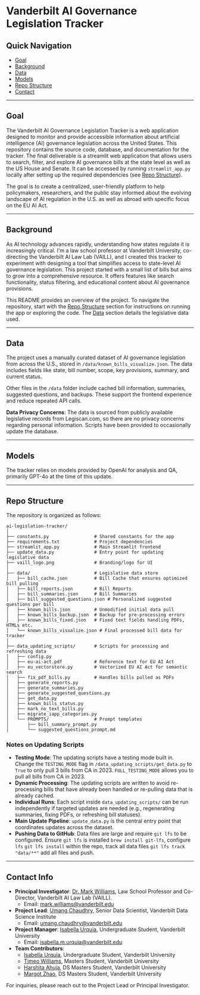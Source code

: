 # Vanderbilt AI Governance Legislation Tracker

## Quick Navigation
- [Goal](#goal)  
- [Background](#background)  
- [Data](#data)  
- [Models](#models)  
- [Repo Structure](#repo-structure)  
- [Contact](#contact-info)  

---

## Goal
The Vanderbilt AI Governance Legislation Tracker is a web application designed to monitor and provide accessible information about artificial intelligence (AI) governance legislation across the United States. This repository contains the source code, database, and documentation for the tracker. The final deliverable is a streamlit web application that allows users to search, filter, and explore AI governance bills at the state level as well as the US House and Senate. It can be accessed by running `streamlit_app.py` locally after setting up the required dependencies (see [Repo Structure](#repo-structure)).

The goal is to create a centralized, user-friendly platform to help policymakers, researchers, and the public stay informed about the evolving landscape of AI regulation in the U.S. as well as abroad with specific focus on the EU AI Act.

---

## Background
As AI technology advances rapidly, understanding how states regulate it is increasingly critical. I'm a law school professor at Vanderbilt University, co-directing the Vanderbilt AI Law Lab (VAILL), and I created this tracker to experiment with designing a tool that simplifies access to state-level AI governance legislation. This project started with a small list of bills but aims to grow into a comprehensive resource. It offers features like search functionality, status filtering, and educational content about AI governance provisions.

This README provides an overview of the project. To navigate the repository, start with the [Repo Structure](#repo-structure) section for instructions on running the app or exploring the code. The [Data](#data) section details the legislative data used.

---

## Data
The project uses a manually curated dataset of AI governance legislation from across the U.S., stored in `/data/known_bills_visualize.json`. The data includes fields like state, bill number, scope, key provisions, summary, and current status.  

Other files in the `/data` folder include cached bill information, summaries, suggested questions, and backups. These support the frontend experience and reduce repeated API calls.  

**Data Privacy Concerns**: The data is sourced from publicly available legislative records from Legiscan.com, so there are no privacy concerns regarding personal information. Scripts have been provided to occasionally update the database.  

---

## Models
The tracker relies on models provided by OpenAI for analysis and QA, primarily GPT-4o at the time of this update.  

---

## Repo Structure
The repository is organized as follows:

```
ai-legislation-tracker/
│
├── constants.py                 # Shared constants for the app  
├── requirements.txt             # Project dependencies  
├── streamlit_app.py             # Main Streamlit frontend  
├── update_data.py               # Entry point for updating legislative data  
├── vaill_logo.png               # Branding/logo for UI  
│
├── data/                        # Legislative data store
│   ├── bill_cache.json          # Bill Cache that ensures optimized bill pulling
│   ├── bill_reports.json        # Bill Reports
│   ├── bill_summaries.json      # Bill Summaries
│   ├── bill_suggested_questions.json # Personalized suggested questions per bill
│   ├── known_bills.json         # Unmodified initial data pull
│   ├── known_bills_backup.json  # Backup for pre-processing errors
│   ├── known_bills_fixed.json   # Fixed text fields handling PDFs, HTMLs etc. 
│   └── known_bills_visualize.json # Final processed bill data for tracker
│
├── data_updating_scripts/       # Scripts for processing and refreshing data
│   ├── config.py
│   ├── eu-ai-act.pdf            # Reference text for EU AI Act
│   ├── eu_vectorstore.py        # Vectorized EU AI Act for semantic search
│   ├── fix_pdf_bills.py         # Handles bills pulled as PDFs
│   ├── generate_reports.py      
│   ├── generate_summaries.py
│   ├── generate_suggested_questions.py
│   ├── get_data.py
│   ├── known_bills_status.py
│   ├── mark_no_text_bills.py
│   ├── migrate_iapp_categories.py
│   └── PROMPTS/                 # Prompt templates
│       ├── bill_summary_prompt.py
│       └── suggested_questions_prompt.md
```

### Notes on Updating Scripts
- **Testing Mode**: The updating scripts have a testing mode built in. Change the `TESTING_MODE` flag in `/data_updating_scripts/get_data.py` to `True` to only pull 3 bills from CA in 2023. `FULL_TESTING_MODE` allows you to pull all bills from CA in 2023. 
- **Dynamic Processing**: The updating scripts are written to avoid re-processing bills that have already been handled or re-pulling data that is already cached.  
- **Individual Runs**: Each script inside `data_updating_scripts/` can be run independently if targeted updates are needed (e.g., regenerating summaries, fixing PDFs, or refreshing bill statuses).  
- **Main Update Pipeline**: `update_data.py` is the central entry point that coordinates updates across the dataset.
- **Pushing Data to GitHub**: Data files are large and require `git lfs` to be configured. Ensure `git lfs` is installed ```brew install git-lfs```, configure `lfs` ```git lfs install``` within the repo, track all data files ```git lfs track "data/**"``` add all files and push. 

---

## Contact Info
- **Principal Investigator**: [Dr. Mark Williams](https://github.com/willimj3), Law School Professor and Co-Director, Vanderbilt AI Law Lab (VAILL).  
  - Email: [mark.williams@vanderbilt.edu](mailto:mark.williams@vanderbilt.edu)  
- **Project Lead**: [Umang Chaudhry](https://github.com/umangchaudhry), Senior Data Scientist, Vanderbilt Data Science Institute  
  - Email: [umang.chaudhry@vanderbilt.edu](mailto:umang.chaudhry@vanderbilt.edu)  
- **Project Manager**: [Isabella Urquia](https://github.com/isabellaurquia), Undergraduate Student, Vanderbilt University  
  - Email: [isabella.m.urquia@vanderbilt.edu](mailto:isabella.m.urquia@vanderbilt.edu)  
- **Team Contributors**:  
  - [Isabella Urquia](https://github.com/isabellaurquia), Undergraduate Student, Vanderbilt University  
  - [Timeo Williams](https://github.com/timeowilliams), Masters Student, Vanderbilt University  
  - [Harshita Ahuja](https://github.com/Harshitaahuja23), DS Masters Student, Vanderbilt University  
  - [Margot Zhao](https://github.com/MargotZhao), DS Masters Student, Vanderbilt University  

For inquiries, please reach out to the Project Lead or Principal Investigator.  
